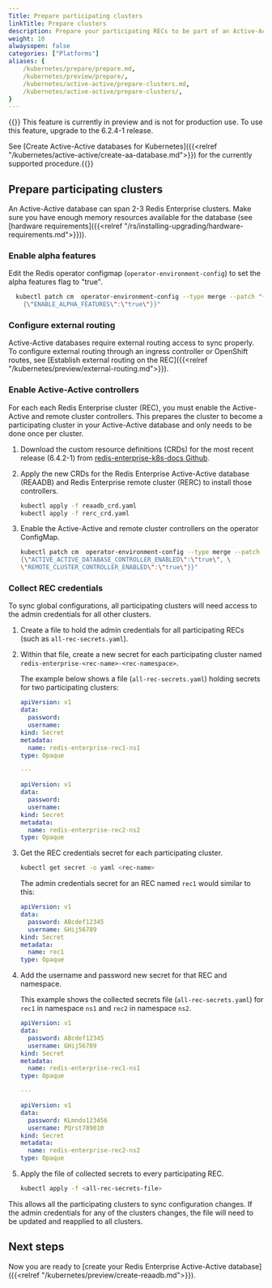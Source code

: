 ```yaml
---
Title: Prepare participating clusters
linkTitle: Prepare clusters
description: Prepare your participating RECs to be part of an Active-Active database deployment.
weight: 10
alwaysopen: false
categories: ["Platforms"]
aliases: {
    /kubernetes/prepare/prepare.md,
    /kubernetes/preview/prepare/,
    /kubernetes/active-active/prepare-clusters.md,
    /kubernetes/active-active/prepare-clusters/,
}
---
```

{{<note>}} This feature is currently in preview and is not for production use. To use this feature, upgrade to the 6.2.4-1 release.

See [Create Active-Active databases for Kubernetes]({{<relref "/kubernetes/active-active/create-aa-database.md">}}) for the currently supported procedure.{{</note>}}

## Prepare participating clusters

An Active-Active database can span 2-3 Redis Enterprise clusters. Make sure you have enough memory resources available for the database (see [hardware requirements]({{<relref "/rs/installing-upgrading/hardware-requirements.md">}})).

### Enable alpha features

Edit the Redis operator configmap (`operator-environment-config`) to set the alpha features flag to "true". 

```sh
  kubectl patch cm  operator-environment-config --type merge --patch "{\"data\": \
    {\"ENABLE_ALPHA_FEATURES\":\"true\"}}"
```

### Configure external routing

Active-Active databases require external routing access to sync properly. To configure external routing through an ingress controller or OpenShift routes, see [Establish external routing on the REC]({{<relref "/kubernetes/preview/external-routing.md">}}).

### Enable Active-Active controllers

For each each Redis Enterprise cluster (REC), you must enable the Active-Active and remote cluster controllers. This prepares the cluster to become a participating cluster in your Active-Active database and only needs to be done once per cluster.

1. Download the custom resource definitions (CRDs) for the most recent release (6.4.2-1) from [redis-enterprise-k8s-docs Github](https://github.com/RedisLabs/redis-enterprise-k8s-docs/tree/master/crds).

1. Apply the new CRDs for the Redis Enterprise Active-Active database (REAADB) and Redis Enterprise remote cluster (RERC) to install those controllers.

    ```sh
    kubectl apply -f reaadb_crd.yaml
    kubectl apply -f rerc_crd.yaml
    ```

1. Enable the Active-Active and remote cluster controllers on the operator ConfigMap.

    ```sh
    kubectl patch cm  operator-environment-config --type merge --patch "{\"data\": \
    {\"ACTIVE_ACTIVE_DATABASE_CONTROLLER_ENABLED\":\"true\", \
    \"REMOTE_CLUSTER_CONTROLLER_ENABLED\":\"true\"}}"
    ```

### Collect REC credentials

To sync global configurations, all participating clusters will need access to the admin credentials for all other clusters.

1. Create a file to hold the admin credentials for all participating RECs (such as `all-rec-secrets.yaml`).

1. Within that file, create a new secret for each participating cluster named `redis-enterprise-<rec-name>-<rec-namespace>`.

    The example below shows a file (`all-rec-secrets.yaml`) holding secrets for two participating clusters:

    ```yaml
    apiVersion: v1
    data:
      password: 
      username: 
    kind: Secret
    metadata:
      name: redis-enterprise-rec1-ns1
    type: Opaque

    ---

    apiVersion: v1
    data:
      password: 
      username: 
    kind: Secret
    metadata:
      name: redis-enterprise-rec2-ns2
    type: Opaque

    ```

1. Get the REC credentials secret for each participating cluster.

    ```sh
    kubectl get secret -o yaml <rec-name>
    ```

    The admin credentials secret for an REC named `rec1` would similar to this:

    ```yaml
    apiVersion: v1
    data:
      password: ABcdef12345
      username: GHij56789
    kind: Secret
    metadata:
      name: rec1
    type: Opaque
    ```

1. Add the username and password new secret for that REC and namespace.

    This example shows the collected secrets file (`all-rec-secrets.yaml`) for `rec1` in namespace `ns1` and `rec2` in namespace `ns2`.

    ```yaml
    apiVersion: v1
    data:
      password: ABcdef12345
      username: GHij56789
    kind: Secret
    metadata:
      name: redis-enterprise-rec1-ns1
    type: Opaque

    ---

    apiVersion: v1
    data:
      password: KLmndo123456
      username: PQrst789010
    kind: Secret
    metadata:
      name: redis-enterprise-rec2-ns2
    type: Opaque

    ```

1. Apply the file of collected secrets to every participating REC.

    ```sh
    kubectl apply -f <all-rec-secrets-file>
    ```

This allows all the participating clusters to sync configuration changes. If the admin credentials for any of the clusters changes, the file will need to be updated and reapplied to all clusters.

## Next steps

Now you are ready to [create your Redis Enterprise Active-Active database]({{<relref "/kubernetes/preview/create-reaadb.md">}}).
